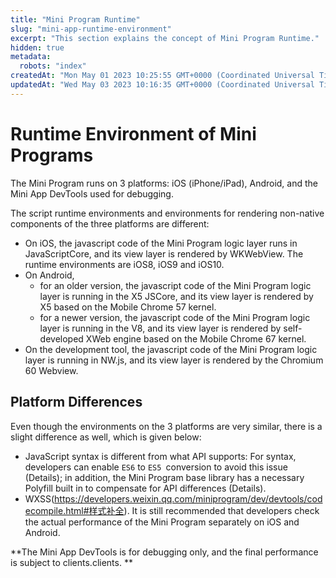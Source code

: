 ```yaml
---
title: "Mini Program Runtime"
slug: "mini-app-runtime-environment"
excerpt: "This section explains the concept of Mini Program Runtime."
hidden: true
metadata: 
  robots: "index"
createdAt: "Mon May 01 2023 10:25:55 GMT+0000 (Coordinated Universal Time)"
updatedAt: "Wed May 03 2023 10:16:35 GMT+0000 (Coordinated Universal Time)"
---
```

# Runtime Environment of Mini Programs

The Mini Program runs on 3 platforms: iOS (iPhone/iPad), Android, and the Mini App DevTools used for debugging.

The script runtime environments and environments for rendering non-native components of the three platforms are different:

- On iOS, the javascript code of the Mini Program logic layer runs in JavaScriptCore, and its view layer is rendered by WKWebView. The runtime environments are iOS8, iOS9 and iOS10.
- On Android,
  - for an older version, the javascript code of the Mini Program logic layer is running in the X5 JSCore, and its view layer is rendered by X5 based on the Mobile Chrome 57 kernel.
  - for a newer version, the javascript code of the Mini Program logic layer is running in the V8, and its view layer is rendered by self-developed XWeb engine based on the Mobile Chrome 67 kernel.
- On the development tool, the javascript code of the Mini Program logic layer is running in NW.js, and its view layer is rendered by the Chromium 60 Webview.

## Platform Differences

Even though the environments on the 3 platforms are very similar, there is a slight difference as well, which is given below:

- JavaScript syntax is different from what API supports: For syntax, developers can enable `ES6` to `ES5 `conversion to avoid this issue (Details); in addition, the Mini Program base library has a necessary Polyfill built in to compensate for API differences (Details).
- WXSS(<https://developers.weixin.qq.com/miniprogram/dev/devtools/codecompile.html#样式补全>). It is still recommended that developers check the actual performance of the Mini Program separately on iOS and Android.

**The Mini App DevTools is for debugging only, and the final performance is subject to clients.clients. **
